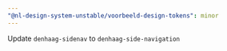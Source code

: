 ```yaml
---
"@nl-design-system-unstable/voorbeeld-design-tokens": minor
---
```


Update `denhaag-sidenav` to `denhaag-side-navigation`
